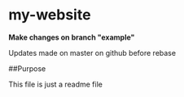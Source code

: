 # my-website

__Make changes on branch "example"__

Updates made on master on github before rebase

##Purpose 

This file is just a readme file
